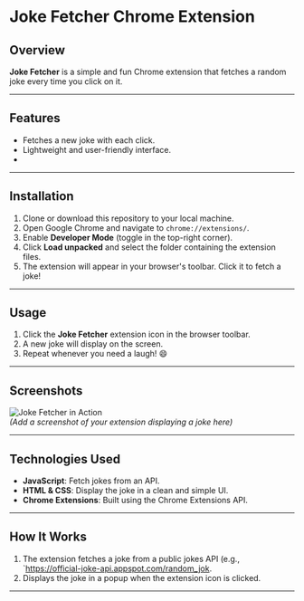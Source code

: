 # Joke Fetcher Chrome Extension

## Overview
**Joke Fetcher** is a simple and fun Chrome extension that fetches a random joke every time you click on it. 

---

## Features
- Fetches a new joke with each click.
- Lightweight and user-friendly interface.
- 
---

## Installation

1. Clone or download this repository to your local machine.
2. Open Google Chrome and navigate to `chrome://extensions/`.
3. Enable **Developer Mode** (toggle in the top-right corner).
4. Click **Load unpacked** and select the folder containing the extension files.
5. The extension will appear in your browser's toolbar. Click it to fetch a joke!

---

## Usage
1. Click the **Joke Fetcher** extension icon in the browser toolbar.
2. A new joke will display on the screen.
3. Repeat whenever you need a laugh! 😄

---

## Screenshots
![Joke Fetcher in Action](screenshot.png)  
*(Add a screenshot of your extension displaying a joke here)*

---

## Technologies Used
- **JavaScript**: Fetch jokes from an API.
- **HTML & CSS**: Display the joke in a clean and simple UI.
- **Chrome Extensions**: Built using the Chrome Extensions API.

---

## How It Works
1. The extension fetches a joke from a public jokes API (e.g., `https://official-joke-api.appspot.com/random_jok.
2. Displays the joke in a popup when the extension icon is clicked.

---
